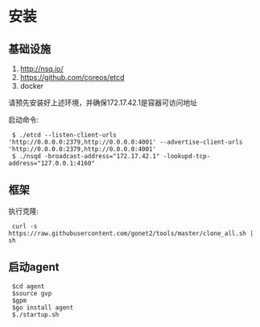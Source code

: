 # 安装
## 基础设施
1. http://nsq.io/        
2. https://github.com/coreos/etcd       
3. docker             

请预先安装好上述环境，并确保172.17.42.1是容器可访问地址     

启动命令:

     $ ./etcd --listen-client-urls 'http://0.0.0.0:2379,http://0.0.0.0:4001' --advertise-client-urls 'http://0.0.0.0:2379,http://0.0.0.0:4001'
     $ ./nsqd -broadcast-address="172.17.42.1" -lookupd-tcp-address="127.0.0.1:4160"

## 框架
执行克隆:       

     curl -s https://raw.githubusercontent.com/gonet2/tools/master/clone_all.sh | sh      


## 启动agent
     $cd agent
     $source gvp
     $gpm
     $go install agent
     $./startup.sh

